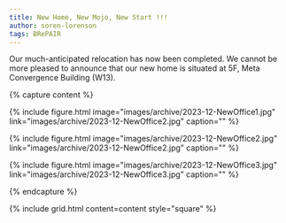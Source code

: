 ```yaml
---
title: New Home, New Mojo, New Start !!!
author: soren-lorenson
tags: BRePAIR
---
```


Our much-anticipated relocation has now been completed. We cannot be more pleased to announce that our new home is situated at 5F, Meta Convergence Building (W13).

{% capture content %}

{%
  include figure.html
  image="images/archive/2023-12-NewOffice1.jpg"
  link="images/archive/2023-12-NewOffice2.jpg"
  caption=""
%}

{%
  include figure.html
  image="images/archive/2023-12-NewOffice2.jpg"
  link="images/archive/2023-12-NewOffice2.jpg"
  caption=""
%}

{%
  include figure.html
  image="images/archive/2023-12-NewOffice3.jpg"
  link="images/archive/2023-12-NewOffice3.jpg"
  caption=""
%}

{% endcapture %}

{% include grid.html content=content style="square" %}
